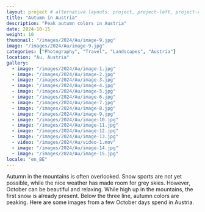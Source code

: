 ```yaml
---
layout: project # alternative layouts: project, project-left, project-right, project-top
title: "Autumn in Austria"
description: "Peak autumn colors in Austria"
date: 2024-10-15
weight: 10
thumbnail: "/images/2024/Au/image-9.jpg"
image: "/images/2024/Au/image-9.jpg"
categories: ["Photography", "Travel", "Landscapes", "Austria"]
location: "Au, Austria"
gallery:
  - image: "/images/2024/Au/image-1.jpg"
  - image: "/images/2024/Au/image-2.jpg"
  - image: "/images/2024/Au/image-3.jpg"
  - image: "/images/2024/Au/image-4.jpg"
  - image: "/images/2024/Au/image-5.jpg"
  - image: "/images/2024/Au/image-6.jpg"
  - image: "/images/2024/Au/image-7.jpg"
  - image: "/images/2024/Au/image-8.jpg"
  - image: "/images/2024/Au/image-9.jpg"
  - image: "/images/2024/Au/image-10.jpg"
  - image: "/images/2024/Au/image-11.jpg"
  - image: "/images/2024/Au/image-12.jpg"
  - image: "/images/2024/Au/image-13.jpg"
  - video: "/images/2024/Au/video-1.mov"
  - image: "/images/2024/Au/image-14.jpg"
  - image: "/images/2024/Au/image-15.jpg"
locale: "en_BE"
---
```

Autumn in the mountains is often overlooked. Snow sports are not yet possible, while the nice weather has made room for grey skies. However, October can be beautiful and relaxing. While high up in the mountains, the first snow is already present. Below the three line, autumn colors are peaking. Here are some images from a few October days spend in Austria.